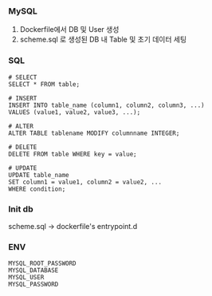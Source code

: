 ### MySQL

1. Dockerfile에서 DB 및 User 생성
2. scheme.sql 로 생성된 DB 내 Table 및 초기 데이터 세팅

### SQL
```
# SELECT
SELECT * FROM table;

# INSERT
INSERT INTO table_name (column1, column2, column3, ...)
VALUES (value1, value2, value3, ...);

# ALTER
ALTER TABLE tablename MODIFY columnname INTEGER;

# DELETE
DELETE FROM table WHERE key = value;

# UPDATE
UPDATE table_name
SET column1 = value1, column2 = value2, ...
WHERE condition;
```

### Init db
scheme.sql -> dockerfile's entrypoint.d

### ENV
```
MYSQL_ROOT_PASSWORD
MYSQL_DATABASE
MYSQL_USER
MYSQL_PASSWORD
```
